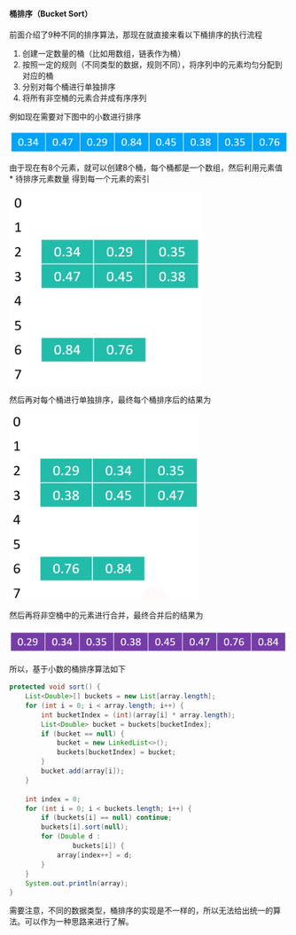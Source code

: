 #### 桶排序（Bucket Sort）

前面介绍了9种不同的排序算法，那现在就直接来看以下桶排序的执行流程

1. 创建一定数量的桶（比如用数组，链表作为桶）
2. 按照一定的规则（不同类型的数据，规则不同），将序列中的元素均匀分配到对应的桶
3. 分别对每个桶进行单独排序
4. 将所有非空桶的元素合并成有序序列

例如现在需要对下图中的小数进行排序

![1575463515502](https://github.com/MSTGit/Algorithm/blob/master/AdvancedPart/10-BucketSort/Resource/1575463515502.png)

由于现在有8个元素，就可以创建8个桶，每个桶都是一个数组，然后利用元素值 * 待排序元素数量 得到每一个元素的索引

![1575463775791](https://github.com/MSTGit/Algorithm/blob/master/AdvancedPart/10-BucketSort/Resource/1575463775791.png)

然后再对每个桶进行单独排序，最终每个桶排序后的结果为

![1575463817391](https://github.com/MSTGit/Algorithm/blob/master/AdvancedPart/10-BucketSort/Resource/1575463817391.png)

然后再将非空桶中的元素进行合并，最终合并后的结果为

![1575463872016](https://github.com/MSTGit/Algorithm/blob/master/AdvancedPart/10-BucketSort/Resource/1575463872016.png)

所以，基于小数的桶排序算法如下

```java
protected void sort() {
    List<Double>[] buckets = new List[array.length];
    for (int i = 0; i < array.length; i++) {
        int bucketIndex = (int)(array[i] * array.length);
        List<Double> bucket = buckets[bucketIndex];
        if (bucket == null) {
            bucket = new LinkedList<>();
            buckets[bucketIndex] = bucket;
        }
        bucket.add(array[i]);
    }

    int index = 0;
    for (int i = 0; i < buckets.length; i++) {
        if (buckets[i] == null) continue;
        buckets[i].sort(null);
        for (Double d :
                buckets[i]) {
            array[index++] = d;
        }
    }
    System.out.println(array);
}
```

需要注意，不同的数据类型，桶排序的实现是不一样的，所以无法给出统一的算法。可以作为一种思路来进行了解。

